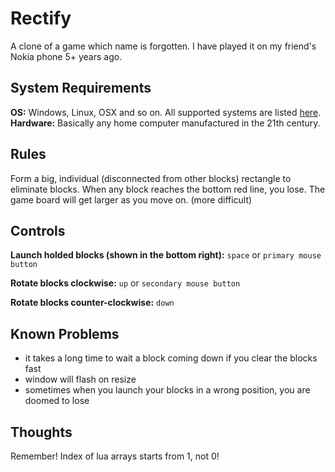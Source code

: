 # Rectify
A clone of a game which name is forgotten. I have played it on my friend's Nokia phone 5+ years ago.

## System Requirements
**OS:** Windows, Linux, OSX and so on. All supported systems are listed [here](https://www.love2d.org/).
**Hardware:** Basically any home computer manufactured in the 21th century.

## Rules
Form a big, individual (disconnected from other blocks) rectangle to eliminate blocks.
When any block reaches the bottom red line, you lose.
The game board will get larger as you move on. (more difficult)

## Controls
**Launch holded blocks (shown in the bottom right):** `space` or `primary mouse button`

**Rotate blocks clockwise:** `up` or `secondary mouse button`

**Rotate blocks counter-clockwise:** `down`


## Known Problems
- it takes a long time to wait a block coming down if you clear the blocks fast
- window will flash on resize
- sometimes when you launch your blocks in a wrong position, you are doomed to lose

## Thoughts
Remember! Index of lua arrays starts from 1, not 0!
